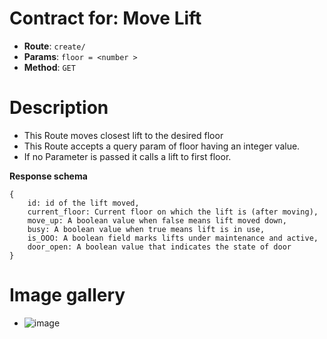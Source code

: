 # Contract for: Move Lift

- **Route**: `create/`
- **Params**: `floor = <number >`
- **Method**: `GET`

# Description

- This Route moves closest lift to the desired floor
- This Route accepts a query param of floor having an integer value.
- If no Parameter is passed it calls a lift to first floor.

**Response schema**

```
{
    id: id of the lift moved,
    current_floor: Current floor on which the lift is (after moving),
    move_up: A boolean value when false means lift moved down,
    busy: A boolean value when true means lift is in use,
    is_OOO: A boolean field marks lifts under maintenance and active,
    door_open: A boolean value that indicates the state of door
}
```

# Image gallery

- ![image](https://user-images.githubusercontent.com/57758447/222747885-cab85df8-1006-4bce-829c-6e945da61c46.png)

